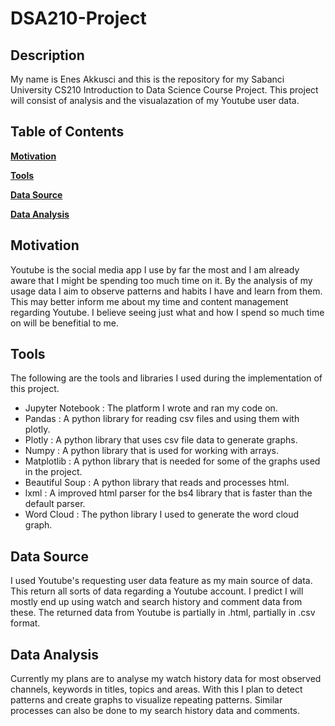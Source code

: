 # DSA210-Project

## Description

My name is Enes Akkusci and this is the repository for my Sabanci University CS210 Introduction to Data Science Course Project. 
This project will consist of analysis and the visualazation of my Youtube user data.

## Table of Contents

**[Motivation](#motivation)**

**[Tools](#tools)**

**[Data Source](#data-source)**

**[Data Analysis](data-analysis)**

## Motivation

Youtube is the social media app I use by far the most and I am already aware that I might be spending too much time on it. By the analysis of my usage data I aim to observe patterns and habits I have and learn from them. This may better inform me about my time and content management regarding Youtube. I believe seeing just what and how I spend so much time on will be benefitial to me.

## Tools

The following are the tools and libraries I used during the implementation of this project.

- Jupyter Notebook : The platform I wrote and ran my code on.
- Pandas : A python library for reading csv files and using them with plotly.
- Plotly : A python library that uses csv file data to generate graphs.
- Numpy : A python library that is used for working with arrays.
- Matplotlib : A python library that is needed for some of the graphs used in the project.
- Beautiful Soup : A python library that reads and processes html.
- lxml : A improved html parser for the bs4 library that is faster than the default parser. 
- Word Cloud : The python library I used to generate the word cloud graph.

## Data Source

I used Youtube's requesting user data feature as my main source of data. This return all sorts of data regarding a Youtube account. I predict I will mostly end up using watch and search history and comment data from these. The returned data from Youtube is partially in .html, partially in .csv format.

## Data Analysis

Currently my plans are to analyse my watch history data for most observed channels, keywords in titles, topics and areas. With this I plan to detect patterns and create graphs to visualize repeating patterns. Similar processes can also be done to my search history data and comments.
